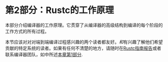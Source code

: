 # 第2部分：Rustc的工作原理

本部分介绍编译器的工作原理。它贯穿了从编译器的高级结构到编译的每个阶段的工作方式的所有过程。

本节应该对对对端到端编译过程感兴趣的两个读者都友好。*和*有兴趣了解他们希望贡献的特定系统的读者。如果有任何不清楚的地方，请随时在[Rustc指南报告](https://github.com/rust-lang/rustc-guide)或者联系编译器团队，如中所述[本章第1部分](./compiler-team.md).
